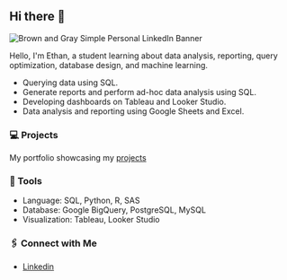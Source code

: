 ## Hi there 👋

![Brown and Gray Simple Personal LinkedIn Banner](https://private-user-images.githubusercontent.com/137838838/344068297-927b76f1-fcb1-4676-8543-3b51b1b88d66.png?jwt=eyJhbGciOiJIUzI1NiIsInR5cCI6IkpXVCJ9.eyJpc3MiOiJnaXRodWIuY29tIiwiYXVkIjoicmF3LmdpdGh1YnVzZXJjb250ZW50LmNvbSIsImtleSI6ImtleTUiLCJleHAiOjE3MTk1NTg2NzMsIm5iZiI6MTcxOTU1ODM3MywicGF0aCI6Ii8xMzc4Mzg4MzgvMzQ0MDY4Mjk3LTkyN2I3NmYxLWZjYjEtNDY3Ni04NTQzLTNiNTFiMWI4OGQ2Ni5wbmc_WC1BbXotQWxnb3JpdGhtPUFXUzQtSE1BQy1TSEEyNTYmWC1BbXotQ3JlZGVudGlhbD1BS0lBVkNPRFlMU0E1M1BRSzRaQSUyRjIwMjQwNjI4JTJGdXMtZWFzdC0xJTJGczMlMkZhd3M0X3JlcXVlc3QmWC1BbXotRGF0ZT0yMDI0MDYyOFQwNzA2MTNaJlgtQW16LUV4cGlyZXM9MzAwJlgtQW16LVNpZ25hdHVyZT1mNWYwMmY3MGE3ZmQyZWYwM2I4YmMxNTllMzg5NTM3NWQ1MzRiMGEzZDUzNjE4OWMxMGQwMmM0ZmI5OWU3MjY1JlgtQW16LVNpZ25lZEhlYWRlcnM9aG9zdCZhY3Rvcl9pZD0wJmtleV9pZD0wJnJlcG9faWQ9MCJ9.qgAZCJ1DV863_JG3RwJNcr8Gl4xpt0UUJkZAtHMr4KE)

Hello, I'm Ethan, a student learning about data analysis, reporting, query optimization, database design, and machine learning.

- Querying data using SQL.
- Generate reports and perform ad-hoc data analysis using SQL.
- Developing dashboards on Tableau and Looker Studio.
- Data analysis and reporting using Google Sheets and Excel.

### 💻 Projects

My portfolio showcasing my [projects](https://github.com/ethantsaox/Portfolio-Guide/blob/main/README.md)

### 🔩 Tools

- Language: SQL, Python, R, SAS
- Database: Google BigQuery, PostgreSQL, MySQL
- Visualization: Tableau, Looker Studio

### 🖇️ Connect with Me

- [Linkedin](https://www.linkedin.com/in/ethandtsao/)


